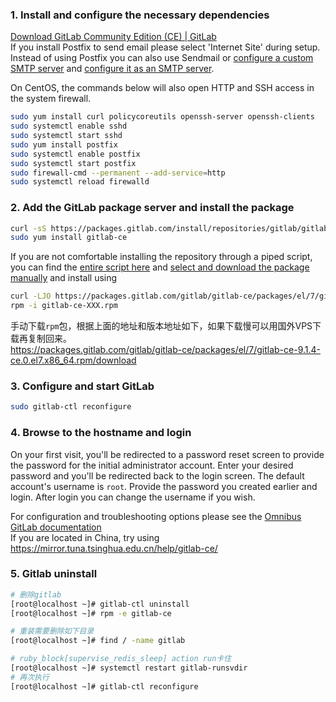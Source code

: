### 1. Install and configure the necessary dependencies
[ Download GitLab Community Edition (CE) | GitLab ](https://about.gitlab.com/downloads/#centos7)<br>
If you install Postfix to send email please select 'Internet Site' during setup. Instead of using Postfix you can also use Sendmail or [configure a custom SMTP server](https://gitlab.com/gitlab-org/omnibus-gitlab/blob/master/doc/settings/smtp.md) and [configure it as an SMTP server](https://gitlab.com/gitlab-org/omnibus-gitlab/blob/master/doc/settings/smtp.md#smtp-on-localhost).

On CentOS, the commands below will also open HTTP and SSH access in the system firewall.
```bash
sudo yum install curl policycoreutils openssh-server openssh-clients
sudo systemctl enable sshd
sudo systemctl start sshd
sudo yum install postfix
sudo systemctl enable postfix
sudo systemctl start postfix
sudo firewall-cmd --permanent --add-service=http
sudo systemctl reload firewalld
```

### 2. Add the GitLab package server and install the package
```bash
curl -sS https://packages.gitlab.com/install/repositories/gitlab/gitlab-ce/script.rpm.sh | sudo bash
sudo yum install gitlab-ce
```
If you are not comfortable installing the repository through a piped script, you can find the [entire script here](https://packages.gitlab.com/gitlab/gitlab-ce/install) and [select and download the package manually](https://packages.gitlab.com/gitlab/gitlab-ce) and install using
```bash
curl -LJO https://packages.gitlab.com/gitlab/gitlab-ce/packages/el/7/gitlab-ce-XXX.rpm/download
rpm -i gitlab-ce-XXX.rpm
```
手动下载`rpm`包，根据上面的地址和版本地址如下，如果下载慢可以用国外VPS下载再复制回来。<br>
https://packages.gitlab.com/gitlab/gitlab-ce/packages/el/7/gitlab-ce-9.1.4-ce.0.el7.x86_64.rpm/download

### 3. Configure and start GitLab
```bash
sudo gitlab-ctl reconfigure
```

### 4. Browse to the hostname and login

On your first visit, you'll be redirected to a password reset screen to provide the password for the initial administrator account. Enter your desired password and you'll be redirected back to the login screen.
The default account's username is `root`. Provide the password you created earlier and login. After login you can change the username if you wish.

 For configuration and troubleshooting options please see the [Omnibus GitLab documentation](http://doc.gitlab.com/omnibus/)<br>
 If you are located in China, try using https://mirror.tuna.tsinghua.edu.cn/help/gitlab-ce/

### 5. Gitlab uninstall
 ```bash
 # 删除gitlab
[root@localhost ~]# gitlab-ctl uninstall
[root@localhost ~]# rpm -e gitlab-ce

# 重装需要删除如下目录
[root@localhost ~]# find / -name gitlab

# ruby_block[supervise_redis_sleep] action run卡住
[root@localhost ~]# systemctl restart gitlab-runsvdir
# 再次执行
[root@localhost ~]# gitlab-ctl reconfigure
 ```